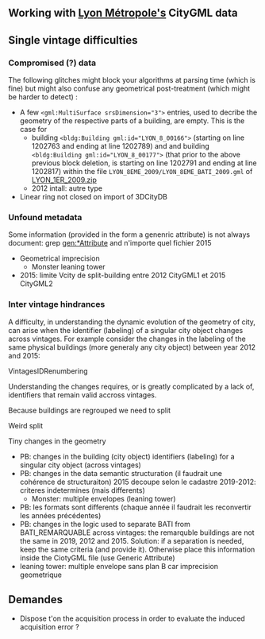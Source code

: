 ## Working with [Lyon Métropole's](https://data.beta.grandlyon.com/en/accueil) CityGML data

## Single vintage difficulties

### Compromised (?) data
The following glitches might block your algorithms at parsing time
(which is fine) but might also confuse any geometrical post-treatment
(which might be harder to detect) :
 * A few `<gml:MultiSurface srsDimension="3">` entries, used to decribe the geometry
   of the respective parts of a building, are empty. This is the case for 
    - building `<bldg:Building gml:id="LYON_8_00166">` (starting on line 1202763 and ending at line 1202789) and
      and building `<bldg:Building gml:id="LYON_8_00177">` (that prior to the above previous block deletion, is
      starting on line 1202791 and ending at line 1202817) within the file `LYON_8EME_2009/LYON_8EME_BATI_2009.gml` of
      [LYON_1ER_2009.zip](https://download.data.grandlyon.com/files/grandlyon/localisation/bati3d/LYON_1ER_2009.zip)
    - 2012 intall: autre type
 * Linear ring not closed on import of 3DCityDB

### Unfound metadata
Some information (provided in the form a genenric attribute) is not always
   document: grep <gen:*Attribute> and n'importe quel fichier 2015
 - Geometrical imprecision
   - Monster leaning tower
 - 2015: limite Vcity de split-building entre 2012 CityGML1 et 2015 CityGML2

### Inter vintage hindrances
A difficulty, in understanding the dynamic evolution of the geometry
of city, can arise when the identifier (labeling) of a singular city
object changes across vintages.
For example consider the changes in the labeling of the same physical
buildings (more generaly any city object) between year 2012 and 2015:

VintagesIDRenumbering

Understanding the changes requires, or is greatly complicated by a lack
of, identifiers that remain valid accross vintages.

Because buildings are regrouped we need to split

Weird split

Tiny changes in the geometry    
    
 - PB: changes in the building (city object) identifiers (labeling) for
     a singular city object (across vintages)
 - PB: changes in the data semantic structuration (il faudrait une cohérence
    de structuraiton)
     2015 decoupe selon le cadastre
     2019-2012: criteres indetermines (mais differents)
   - Monster: multiple envelopes (leaning tower)
 - PB: les formats sont differents (chaque année il faudrait les reconvertir
   les années précédentes)
 - PB: changes in the logic used to separate BATI from BATI_REMARQUABLE
   across vintages: the remarquble buildings are not the same in 2019, 2012
   and 2015. Solution: if a separation is needed, keep the same criteria
   (and provide it). Otherwise place this information inside the CiotyGML file
   (use Generic Attribute)
 - leaning tower: multiple envelope sans plan B car imprecision geometrique

## Demandes
 - Dispose t'on the acquisition process in order to evaluate the induced
   acquisition error ?


